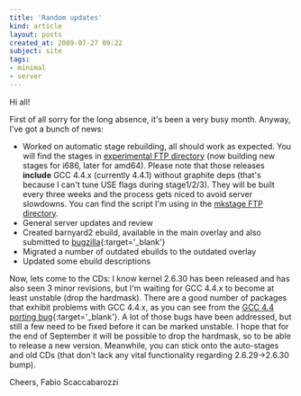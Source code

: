 ```yaml
---
title: 'Random updates'
kind: article
layout: posts
created_at: 2009-07-27 09:22
subject: site
tags:
- minimal
- server
---
```

Hi all!

First of all sorry for the long absence, it's been a very busy month.
Anyway, I've got a bunch of news:

<!--MORE-->

* Worked on automatic stage rebuilding, all should work as expected. You will find the stages in [experimental FTP directory](ftp://ftp.faskatech.net/experimental/) (now building new stages for i686, later for amd64). Please note that those releases **include** GCC 4.4.x (currently 4.4.1) without graphite deps (that's because I can't tune USE flags during stage1/2/3). They will be built every three weeks and the process gets niced to avoid server slowdowns. You can find the script I'm using in the [mkstage FTP directory](ftp://ftp.faskatech.net/mkstage/).
* General server updates and review
* Created barnyard2 ebuild, available in the main overlay and also submitted to [bugzilla](http://bugs.gentoo.org/279019){:target='_blank'}
* Migrated a number of outdated ebuilds to the outdated overlay
* Updated some ebuild descriptions

Now, lets come to the CDs: I know kernel 2.6.30 has been released and has also seen 3 minor revisions, but I'm waiting for GCC 4.4.x to become at least unstable (drop the hardmask). There are a good number of packages that exhibit problems with GCC 4.4.x, as you can see from the [GCC 4.4 porting bug](http://bugs.gentoo.org/249226){:target='_blank'}. A lot of those bugs have been addressed, but still a few need to be fixed before it can be marked unstable. I hope that for the end of September it will be possible to drop the hardmask, so to be able to release a new version. Meanwhile, you can stick onto the auto-stages and old CDs (that don't lack any vital functionality regarding 2.6.29->2.6.30 bump).

Cheers,
Fabio Scaccabarozzi
